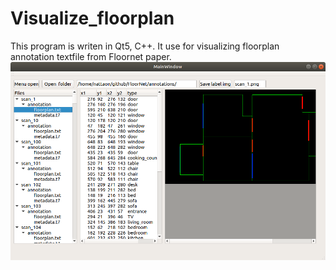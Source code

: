 # Visualize_floorplan
This program is writen in Qt5, C++. It use for visualizing floorplan annotation textfile from Floornet paper.
<a href="url"><img src="https://github.com/nattaon/Visualize_floorplan/blob/main/Screenshot%20from%202020-12-15%2015-29-11.png"  width="800" ></a>
